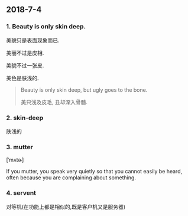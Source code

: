 ## 2018-7-4

### 1. Beauty is only skin deep.

美貌只是表面现象而已.

美丽不过是皮相.

美貌不过一张皮.

美色是肤浅的.

> Beauty is only skin deep, but ugly goes to the bone.
> 
> 美只浅及皮毛, 丑却深入骨髓.
### 2. skin-deep

肤浅的


### 3. mutter

[ˈmʌtɚ]

If you mutter, you speak very quietly so that you cannot easily be heard, often because you are complaining about something.

### 4. servent

对等机(在功能上都是相似的,既是客户机又是服务器)